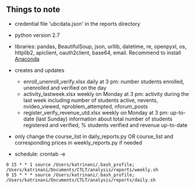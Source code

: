 ## Things to note

- credential file 'ubcdata.json' in the reports directory

- python version 2.7

- libraries: pandas, BeautifulSoup, json, urllib, datetime, re, openpyxl, os, httplib2, apiclient, oauth2client, base64, email. Recommend to install [Anaconda](https://www.continuum.io/downloads)

- creates and updates
  - enroll_unenroll_verify.xlsx daily at 3 pm: number students enrolled, unenrolled and verified on the day
  - activity_lastweek.xlsx weekly on Monday at 3 pm: activity during the last week including number of students active, nevents, nvideo_viewed, nproblem_attempted, nforum_posts
  - register_verify_revenue_utd.xlsx weekly on Monday at 3 pm: up-to-date (last Sunday) information about total number of students registered and verified, % students verified and revenue up-to-date

- only change the course_list in daily_reports.py OR course_list and corresponding prices in weekly_reports.py if needed

- schedule: crontab -e

~~~
0 15 * * 1 source /Users/katrinani/.bash_profile; /Users/katrinani/Documents/CTLT/analysis/reports/weekly.sh
0 15 * * * source /Users/katrinani/.bash_profile; /Users/katrinani/Documents/CTLT/analysis/reports/daily.sh
~~~